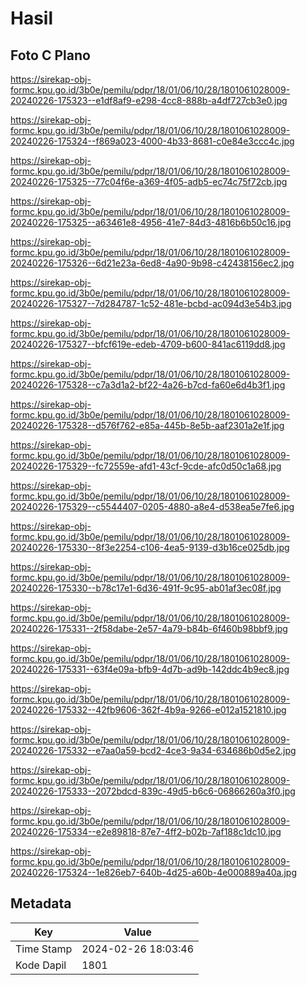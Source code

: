 # Hasil

## Foto C Plano

https://sirekap-obj-formc.kpu.go.id/3b0e/pemilu/pdpr/18/01/06/10/28/1801061028009-20240226-175323--e1df8af9-e298-4cc8-888b-a4df727cb3e0.jpg

https://sirekap-obj-formc.kpu.go.id/3b0e/pemilu/pdpr/18/01/06/10/28/1801061028009-20240226-175324--f869a023-4000-4b33-8681-c0e84e3ccc4c.jpg

https://sirekap-obj-formc.kpu.go.id/3b0e/pemilu/pdpr/18/01/06/10/28/1801061028009-20240226-175325--77c04f6e-a369-4f05-adb5-ec74c75f72cb.jpg

https://sirekap-obj-formc.kpu.go.id/3b0e/pemilu/pdpr/18/01/06/10/28/1801061028009-20240226-175325--a63461e8-4956-41e7-84d3-4816b6b50c16.jpg

https://sirekap-obj-formc.kpu.go.id/3b0e/pemilu/pdpr/18/01/06/10/28/1801061028009-20240226-175326--6d21e23a-6ed8-4a90-9b98-c42438156ec2.jpg

https://sirekap-obj-formc.kpu.go.id/3b0e/pemilu/pdpr/18/01/06/10/28/1801061028009-20240226-175327--7d284787-1c52-481e-bcbd-ac094d3e54b3.jpg

https://sirekap-obj-formc.kpu.go.id/3b0e/pemilu/pdpr/18/01/06/10/28/1801061028009-20240226-175327--bfcf619e-edeb-4709-b600-841ac6119dd8.jpg

https://sirekap-obj-formc.kpu.go.id/3b0e/pemilu/pdpr/18/01/06/10/28/1801061028009-20240226-175328--c7a3d1a2-bf22-4a26-b7cd-fa60e6d4b3f1.jpg

https://sirekap-obj-formc.kpu.go.id/3b0e/pemilu/pdpr/18/01/06/10/28/1801061028009-20240226-175328--d576f762-e85a-445b-8e5b-aaf2301a2e1f.jpg

https://sirekap-obj-formc.kpu.go.id/3b0e/pemilu/pdpr/18/01/06/10/28/1801061028009-20240226-175329--fc72559e-afd1-43cf-9cde-afc0d50c1a68.jpg

https://sirekap-obj-formc.kpu.go.id/3b0e/pemilu/pdpr/18/01/06/10/28/1801061028009-20240226-175329--c5544407-0205-4880-a8e4-d538ea5e7fe6.jpg

https://sirekap-obj-formc.kpu.go.id/3b0e/pemilu/pdpr/18/01/06/10/28/1801061028009-20240226-175330--8f3e2254-c106-4ea5-9139-d3b16ce025db.jpg

https://sirekap-obj-formc.kpu.go.id/3b0e/pemilu/pdpr/18/01/06/10/28/1801061028009-20240226-175330--b78c17e1-6d36-491f-9c95-ab01af3ec08f.jpg

https://sirekap-obj-formc.kpu.go.id/3b0e/pemilu/pdpr/18/01/06/10/28/1801061028009-20240226-175331--2f58dabe-2e57-4a79-b84b-6f460b98bbf9.jpg

https://sirekap-obj-formc.kpu.go.id/3b0e/pemilu/pdpr/18/01/06/10/28/1801061028009-20240226-175331--63f4e09a-bfb9-4d7b-ad9b-142ddc4b9ec8.jpg

https://sirekap-obj-formc.kpu.go.id/3b0e/pemilu/pdpr/18/01/06/10/28/1801061028009-20240226-175332--42fb9606-362f-4b9a-9266-e012a1521810.jpg

https://sirekap-obj-formc.kpu.go.id/3b0e/pemilu/pdpr/18/01/06/10/28/1801061028009-20240226-175332--e7aa0a59-bcd2-4ce3-9a34-634686b0d5e2.jpg

https://sirekap-obj-formc.kpu.go.id/3b0e/pemilu/pdpr/18/01/06/10/28/1801061028009-20240226-175333--2072bdcd-839c-49d5-b6c6-06866260a3f0.jpg

https://sirekap-obj-formc.kpu.go.id/3b0e/pemilu/pdpr/18/01/06/10/28/1801061028009-20240226-175334--e2e89818-87e7-4ff2-b02b-7af188c1dc10.jpg

https://sirekap-obj-formc.kpu.go.id/3b0e/pemilu/pdpr/18/01/06/10/28/1801061028009-20240226-175324--1e826eb7-640b-4d25-a60b-4e000889a40a.jpg


## Metadata

| Key        | Value               |
| ---------- | ------------------- |
| Time Stamp | 2024-02-26 18:03:46 |
| Kode Dapil | 1801                |



